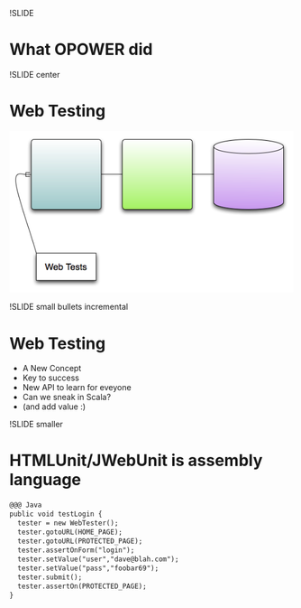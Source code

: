 !SLIDE
# What OPOWER did

!SLIDE center
# Web Testing
![Web Testing](web_testing.png)
 
!SLIDE small bullets incremental
# Web Testing
* A New Concept
* Key to success
* New API to learn for eveyone
* Can we sneak in Scala?
* (and add value :)

!SLIDE smaller
# HTMLUnit/JWebUnit is assembly language

    @@@ Java
    public void testLogin {
      tester = new WebTester();
      tester.gotoURL(HOME_PAGE);
      tester.gotoURL(PROTECTED_PAGE);
      tester.assertOnForm("login");
      tester.setValue("user","dave@blah.com");
      tester.setValue("pass","foobar69");
      tester.submit();
      tester.assertOn(PROTECTED_PAGE);
    }

